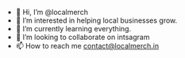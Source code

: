 - 👋 Hi, I’m @localmerch
- 👀 I’m interested in helping local businesses grow.
- 🌱 I’m currently learning everything.
- 💞️ I’m looking to collaborate on intsagram 
- 📫 How to reach me contact@localmerch.in

<!---
localmerch/localmerch is a ✨ special ✨ repository because its `README.md` (this file) appears on your GitHub profile.
You can click the Preview link to take a look at your changes.
--->
